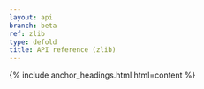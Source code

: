 ```yaml
---
layout: api
branch: beta
ref: zlib
type: defold
title: API reference (zlib)
---
```

{% include anchor_headings.html html=content %}